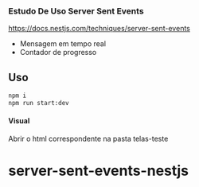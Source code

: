 ### Estudo De Uso Server Sent Events

https://docs.nestjs.com/techniques/server-sent-events

- Mensagem em tempo real
- Contador de progresso

## Uso

```bash
npm i
npm run start:dev
```

#### Visual

Abrir o html correspondente na pasta telas-teste
# server-sent-events-nestjs
